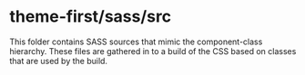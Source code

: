 # theme-first/sass/src

This folder contains SASS sources that mimic the component-class hierarchy. These files
are gathered in to a build of the CSS based on classes that are used by the build.
